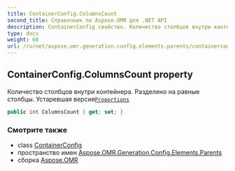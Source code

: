 ```yaml
---
title: ContainerConfig.ColumnsCount
second_title: Справочник по Aspose.OMR для .NET API
description: ContainerConfig свойство. Количество столбцов внутри контейнера. Разделено на равные столбцы. Устаревшая версияProportions
type: docs
weight: 60
url: /ru/net/aspose.omr.generation.config.elements.parents/containerconfig/columnscount/
---
```

## ContainerConfig.ColumnsCount property

Количество столбцов внутри контейнера. Разделено на равные столбцы. Устаревшая версия[`Proportions`](../proportions/)

```csharp
public int ColumnsCount { get; set; }
```

### Смотрите также

* class [ContainerConfig](../)
* пространство имен [Aspose.OMR.Generation.Config.Elements.Parents](../../containerconfig/)
* сборка [Aspose.OMR](../../../)


